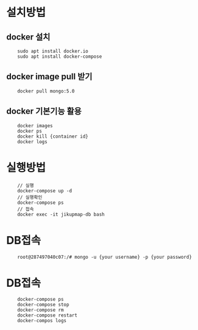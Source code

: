 # 설치방법

## docker 설치
```
    sudo apt install docker.io
    sudo apt install docker-compose
```

## docker image pull 받기

```
    docker pull mongo:5.0
```

## docker 기본기능 활용
```
    docker images
    docker ps
    docker kill {container id}
    docker logs
```


# 실행방법

```
    // 실행
    docker-compose up -d
    // 실행확인
    docker-compose ps
    // 접속
    docker exec -it jikupmap-db bash
```

# DB접속
```
    root@287497040c07:/# mongo -u {your username} -p {your password}
```

# DB접속
```
    docker-compose ps
    docker-compose stop
    docker-compose rm
    docker-compose restart
    docker-compos logs
```
